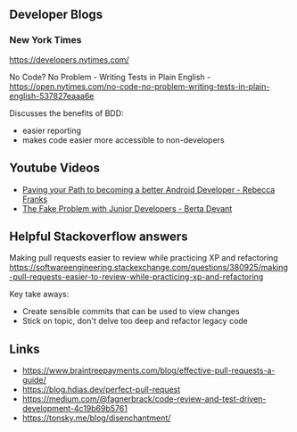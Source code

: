 ## Developer Blogs

### New York Times 
https://developers.nytimes.com/

No Code? No Problem - Writing Tests in Plain English - https://open.nytimes.com/no-code-no-problem-writing-tests-in-plain-english-537827eaaa6e

Discusses the benefits of BDD: 
- easier reporting 
- makes code easier more accessible to non-developers

## Youtube Videos

- [Paving your Path to becoming a better Android Developer - Rebecca Franks](https://youtu.be/aAzW12BcvGk)
- [The Fake Problem with Junior Developers - Berta Devant](https://www.youtube.com/watch?v=CA27rme6guE)

## Helpful Stackoverflow answers

Making pull requests easier to review while practicing XP and refactoring https://softwareengineering.stackexchange.com/questions/380925/making-pull-requests-easier-to-review-while-practicing-xp-and-refactoring

Key take aways: 
- Create sensible commits that can be used to view changes
- Stick on topic, don't delve too deep and refactor legacy code

## Links
- https://www.braintreepayments.com/blog/effective-pull-requests-a-guide/
- https://blog.hdias.dev/perfect-pull-request
- https://medium.com/@fagnerbrack/code-review-and-test-driven-development-4c19b69b5761
- https://tonsky.me/blog/disenchantment/
